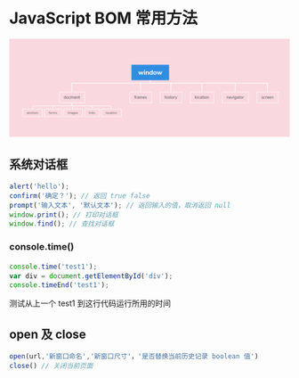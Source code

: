 # JavaScript BOM 常用方法

![BOM](./img/BOM.png)

## 系统对话框

```js
alert('hello');
confirm('确定？'); // 返回 true false
prompt('输入文本', '默认文本'); // 返回输入的值，取消返回 null
window.print(); // 打印对话框
window.find(); // 查找对话框
```

### console.time()

```js
console.time('test1');
var div = document.getElementById('div');
console.timeEnd('test1');
```

测试从上一个 test1 到这行代码运行所用的时间

## open 及 close

```js
open(url,'新窗口命名','新窗口尺寸'，'是否替换当前历史记录 boolean 值')
close() // 关闭当前页面
```
